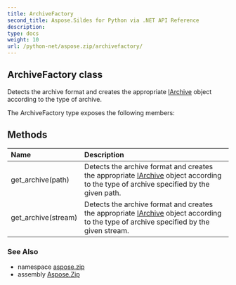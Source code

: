 ```yaml
---
title: ArchiveFactory
second_title: Aspose.Sildes for Python via .NET API Reference
description: 
type: docs
weight: 10
url: /python-net/aspose.zip/archivefactory/
---
```


## ArchiveFactory class

Detects the archive format and creates the appropriate [IArchive](/zip/python-net/aspose.zip/iarchive/) object according to the type of archive.

The ArchiveFactory type exposes the following members:
## Methods
| Name | Description |
| :- | :- |
|get_archive(path)|Detects the archive format and creates the appropriate [IArchive](/zip/python-net/aspose.zip/iarchive/) object according to the type of archive specified by the given path.|
|get_archive(stream)|Detects the archive format and creates the appropriate [IArchive](/zip/python-net/aspose.zip/iarchive/) object according to the type of archive specified by the given stream.|

### See Also

* namespace [aspose.zip](/zip/python-net/aspose.zip/)
* assembly [Aspose.Zip](/zip/python-net/)

